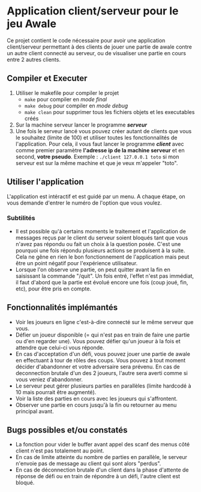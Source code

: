 # Application client/serveur pour le jeu Awale
Ce projet contient le code nécessaire pour avoir une application client/serveur permettant à des clients de jouer une partie de awale contre un autre client connecté au serveur, ou de visualiser une partie en cours entre 2 autres clients.

## Compiler et Executer

1. Utiliser le makefile pour compiler le projet
   - ```make``` pour compiler en _mode final_
   - ```make debug``` pour compiler en _mode debug_
   - ```make clean``` pour supprimer tous les fichiers objets et les executables créés
2. Sur la machine serveur lancer le programme **_serveur_**
3. Une fois le serveur lancé vous pouvez créer autant de clients que vous le souhaitez (limite de 100) et utiliser toutes les fonctionnalités de l'application. Pour cela, il vous faut lancer le programme **_client_** avec comme premier paramètre **l'adresse ip de la machine serveur** et en second, **votre pseudo**. Exemple : ```./client 127.0.0.1 toto``` si mon serveur est sur la même machine et que je veux m'appeler "toto".

## Utiliser l'application

L'application est intéractif et est guidé par un menu. A chaque étape, on vous demande d'entrer le numéro de l'option que vous voulez.

### Subtilités
- Il est possible qu'à certains moments le traitement et l'application de messages reçus par le client du serveur soient bloqués tant que vous n'avez pas répondu ou fait un choix à la question posée. C'est une pourquoi une fois répondu plusieurs actions se produisent à la suite. Cela ne gêne en rien le bon fonctionnement de l'application mais peut être un point négatif pour l'expérience utilisateur.
- Lorsque l'on observe une partie, on peut quitter avant la fin en saisissant la commande "/quit". Un fois entré, l'effet n'est pas immédiat, il faut d'abord que la partie est évolué encore une fois (coup joué, fin, etc), pour être pris en compte.

## Fonctionnalités implémantés

- Voir les joueurs en ligne c'est-à-dire connecté sur le même serveur que vous.
- Défier un joueur disponible (= qui n'est pas en train de faire une partie ou d'en regarder une). Vous pouvez défier qu'un joueur à la fois et attendre que celui-ci vous réponde.
- En cas d'acceptation d'un défi, vous pouvez jouer une partie de awale en effectuant à tour de rôles des coups. Vous pouvez à tout moment décider d'abandonner et votre adversaire sera prévenu. En cas de deconnection brutale d'un des 2 joueurs, l'autre sera averti comme si vous veniez d'abandonner.
- Le serveur peut gérer plusieurs parties en parallèles (limite hardcodé à 10 mais pourrait être augmenté).
- Voir la liste des parties en cours avec les joueurs qui s'affrontent.
- Observer une partie en cours jusqu'à la fin ou retourner au menu principal avant.


## Bugs possibles et/ou constatés

- La fonction pour vider le buffer avant appel des scanf des menus côté client n'est pas totalement au point.
- En cas de limite atteinte du nombre de parties en parallèle, le serveur n'envoie pas de message au client qui sont alors "perdus".
- En cas de déconnection brutale d'un client dans la phase d'attente de réponse de défi ou en train de répondre à un défi, l'autre client est bloqué.




